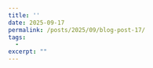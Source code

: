 ```yaml
---
title: ''
date: 2025-09-17
permalink: /posts/2025/09/blog-post-17/
tags:
  - 
excerpt: ""
---
```



